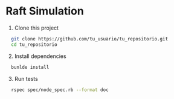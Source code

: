 # Raft Simulation 

1. Clone this project
 ```bash
   git clone https://github.com/tu_usuario/tu_repositorio.git
   cd tu_repositorio
 ```

 2. Install dependencies
 ```bash
   bunlde install
 ```

3. Run tests
 ```bash
   rspec spec/node_spec.rb --format doc
 ```
